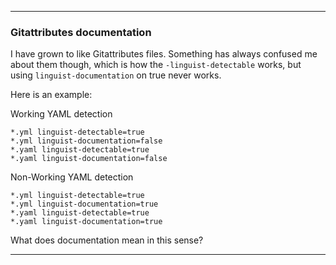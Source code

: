 ***

### Gitattributes documentation

I have grown to like Gitattributes files. Something has always confused me about them though, which is how the `-linguist-detectable` works, but using `linguist-documentation` on true never works.

Here is an example:

Working YAML detection

```gitattributes
*.yml linguist-detectable=true
*.yml linguist-documentation=false
*.yaml linguist-detectable=true
*.yaml linguist-documentation=false
```

Non-Working YAML detection

```gitattributes
*.yml linguist-detectable=true
*.yml linguist-documentation=true
*.yaml linguist-detectable=true
*.yaml linguist-documentation=true
```

What does documentation mean in this sense?

***
